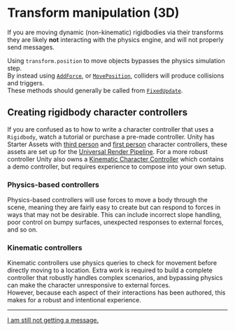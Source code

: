 # Transform manipulation (3D)
If you are moving dynamic (non-kinematic) rigidbodies via their transforms they are likely **not** interacting with the physics engine, and will not properly send messages.

Using `transform.position` to move objects bypasses the physics simulation step.  
By instead using [`AddForce`](https://docs.unity3d.com/ScriptReference/Rigidbody.AddForce.html), or [`MovePosition`](https://docs.unity3d.com/ScriptReference/Rigidbody.MovePosition.html), colliders will produce collisions and triggers.  
These methods should generally be called from [`FixedUpdate`](https://docs.unity3d.com/ScriptReference/MonoBehaviour.FixedUpdate.html).

## Creating rigidbody character controllers
If you are confused as to how to write a character controller that uses a `Rigidbody`, watch a tutorial or purchase a pre-made controller. Unity has Starter Assets with [third person](https://assetstore.unity.com/packages/essentials/starter-assets-third-person-character-controller-urp-196526) and [first person](https://assetstore.unity.com/packages/essentials/starter-assets-first-person-character-controller-urp-196525) character controllers, these assets are set up for the [Universal Render Pipeline](https://docs.unity3d.com/Packages/com.unity.render-pipelines.universal@latest/). For a more robust controller Unity also owns a [Kinematic Character Controller](https://assetstore.unity.com/packages/tools/physics/kinematic-character-controller-99131) which contains a demo controller, but requires experience to compose into your own setup.

### Physics-based controllers
Physics-based controllers will use forces to move a body through the scene, meaning they are fairly easy to create but can respond to forces in ways that may not be desirable. This can include incorrect slope handling, poor control on bumpy surfaces, unexpected responses to external forces, and so on. 
### Kinematic controllers
Kinematic controllers use physics queries to check for movement before directly moving to a location. Extra work is required to build a complete controller that robustly handles complex scenarios, and bypassing physics can make the character unresponsive to external forces.  
However, because each aspect of their interactions has been authored, this makes for a robust and intentional experience.

---  

[I am still not getting a message.](7%203D%20Continuous%20Detection.md)
